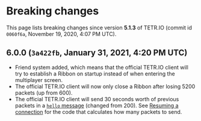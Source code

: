 # Breaking changes

This page lists breaking changes since version **5.1.3** of TETR.IO (commit id `0060f6a`, November 19, 2020, 4:07 PM UTC).

## 6.0.0 (`3a422fb`, January 31, 2021, 4:20 PM UTC)

* Friend system added, which means that the official TETR.IO client will try to establish a Ribbon on startup instead of when entering the multiplayer screen.
* The official TETR.IO client will now only close a Ribbon after losing 5200 packets (up from 600).
* The official TETR.IO client will send 30 seconds worth of previous packets in a [`hello` message](Messages/client_hello.md) (changed from 200). See [Resuming a connection](Resuming_a_connection.md) for the code that calculates how many packets to send.